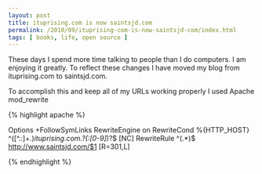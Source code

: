 ```yaml
---
layout: post
title: ituprising.com is now saintsjd.com
permalink: /2010/09/ituprising-com-is-now-saintsjd-com/index.html
tags: [ books, life, open source ]
---
```


These days I spend more time talking to people than I do computers. I am enjoying it greatly. To reflect these changes I have moved my blog from ituprising.com to saintsjd.com.

To accomplish this and keep all of my URLs working properly I used Apache mod_rewrite

{% highlight apache %}

Options +FollowSymLinks
RewriteEngine on
RewriteCond %{HTTP_HOST} ^([^.:]+\.)*ituprising\.com\.?(:[0-9]*)?$ [NC]
RewriteRule ^(.*)$ http://www.saintsjd.com/$1 [R=301,L]

{% endhighlight %}
